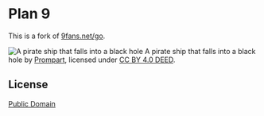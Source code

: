 # Plan 9

This is a fork of [9fans.net/go](https://github.com/9fans/go).

![A pirate ship that falls into a black hole](https://images.pixexid.com/a-pirate-ship-that-falls-into-a-black-hole-z73a4jxk.webp?h=700&q=70)
A pirate ship that falls into a black hole by [Prompart](https://pixexid.com/profile/@prompart), licensed under [CC BY 4.0 DEED](https://creativecommons.org/licenses/by/4.0/).

## License

[Public Domain](https://creativecommons.org/publicdomain/mark/1.0/)
